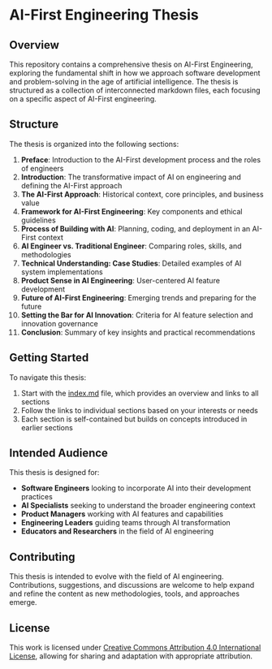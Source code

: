 # AI-First Engineering Thesis

## Overview

This repository contains a comprehensive thesis on AI-First Engineering, exploring the fundamental shift in how we approach software development and problem-solving in the age of artificial intelligence. The thesis is structured as a collection of interconnected markdown files, each focusing on a specific aspect of AI-First engineering.

## Structure

The thesis is organized into the following sections:

1. **Preface**: Introduction to the AI-First development process and the roles of engineers
2. **Introduction**: The transformative impact of AI on engineering and defining the AI-First approach
3. **The AI-First Approach**: Historical context, core principles, and business value
4. **Framework for AI-First Engineering**: Key components and ethical guidelines
5. **Process of Building with AI**: Planning, coding, and deployment in an AI-First context
6. **AI Engineer vs. Traditional Engineer**: Comparing roles, skills, and methodologies
7. **Technical Understanding: Case Studies**: Detailed examples of AI system implementations
8. **Product Sense in AI Engineering**: User-centered AI feature development
9. **Future of AI-First Engineering**: Emerging trends and preparing for the future
10. **Setting the Bar for AI Innovation**: Criteria for AI feature selection and innovation governance
11. **Conclusion**: Summary of key insights and practical recommendations

## Getting Started

To navigate this thesis:

1. Start with the [index.md](index.md) file, which provides an overview and links to all sections
2. Follow the links to individual sections based on your interests or needs
3. Each section is self-contained but builds on concepts introduced in earlier sections

## Intended Audience

This thesis is designed for:

- **Software Engineers** looking to incorporate AI into their development practices
- **AI Specialists** seeking to understand the broader engineering context
- **Product Managers** working with AI features and capabilities
- **Engineering Leaders** guiding teams through AI transformation
- **Educators and Researchers** in the field of AI engineering

## Contributing

This thesis is intended to evolve with the field of AI engineering. Contributions, suggestions, and discussions are welcome to help expand and refine the content as new methodologies, tools, and approaches emerge.

## License

This work is licensed under [Creative Commons Attribution 4.0 International License](https://creativecommons.org/licenses/by/4.0/), allowing for sharing and adaptation with appropriate attribution. 